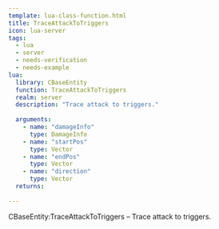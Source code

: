 ```yaml
---
template: lua-class-function.html
title: TraceAttackToTriggers
icon: lua-server
tags:
  - lua
  - server
  - needs-verification
  - needs-example
lua:
  library: CBaseEntity
  function: TraceAttackToTriggers
  realm: server
  description: "Trace attack to triggers."
  
  arguments:
    - name: "damageInfo"
      type: DamageInfo
    - name: "startPos"
      type: Vector
    - name: "endPos"
      type: Vector
    - name: "direction"
      type: Vector
  returns:
    
---
```


<div class="lua__search__keywords">
CBaseEntity:TraceAttackToTriggers &#x2013; Trace attack to triggers.
</div>
